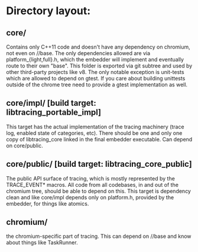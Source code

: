 # Directory layout:

core/
-----
Contains only C++11 code and doesn't have any dependency on chromium, not even
on //base. The only dependencies allowed are via platform_{light,full}.h,
which the embedder will implement and eventually route to their own "base".
This folder is exported via git subtree and used by other third-party projects
like v8.
The only notable exception is unit-tests which are allowed to depend on
gtest. If you care about building unittests outside of the chrome tree need
to provide a gtest implementation as well.

core/impl/  [build target: libtracing_portable_impl]
----------------------------------------------------
This target has the actual implementation of the tracing machinery (trace log,
enabled state of categories, etc). There should be one and only one copy of
libtracing_core linked in the final embedder executable.
Can depend on core/public.

core/public/ [build target: libtracing_core_public]
---------------------------------------------------
The public API surface of tracing, which is mostly represented by the
TRACE_EVENT* macros. All code from all codebases, in and out of the chromium
tree, should be able to depend on this. This target is dependency clean and
like core/impl depends only on platform.h, provided by the embedder, for
things like atomics.

chromium/
---------
the chromium-specific part of tracing. This can depend on //base and know
about things like TaskRunner.
